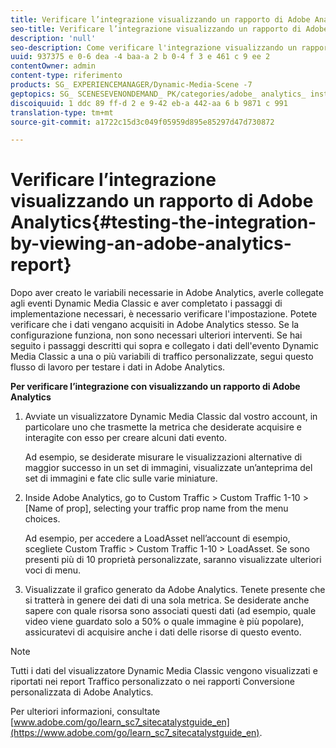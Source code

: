 ```yaml
---
title: Verificare l’integrazione visualizzando un rapporto di Adobe Analytics
seo-title: Verificare l’integrazione visualizzando un rapporto di Adobe Analytics
description: 'null'
seo-description: Come verificare l'integrazione visualizzando un rapporto di Adobe Analytics.
uuid: 937375 e 0-6 dea -4 baa-a 2 b 0-4 f 3 e 461 c 9 ee 2
contentOwner: admin
content-type: riferimento
products: SG_ EXPERIENCEMANAGER/Dynamic-Media-Scene -7
geptopics: SG_ SCENESEVENONDEMAND_ PK/categories/adobe_ analytics_ instrumentation_ kit
discoiquuid: 1 ddc 89 ff-d 2 e 9-42 eb-a 442-aa 6 b 9871 c 991
translation-type: tm+mt
source-git-commit: a1722c15d3c049f05959d895e85297d47d730872

---
```



# Verificare l’integrazione visualizzando un rapporto di Adobe Analytics{#testing-the-integration-by-viewing-an-adobe-analytics-report}

Dopo aver creato le variabili necessarie in Adobe Analytics, averle collegate agli eventi Dynamic Media Classic e aver completato i passaggi di implementazione necessari, è necessario verificare l'impostazione. Potete verificare che i dati vengano acquisiti in Adobe Analytics stesso. Se la configurazione funziona, non sono necessari ulteriori interventi. Se hai seguito i passaggi descritti qui sopra e collegato i dati dell'evento Dynamic Media Classic a una o più variabili di traffico personalizzate, segui questo flusso di lavoro per testare i dati in Adobe Analytics.

**Per verificare l’integrazione con visualizzando un rapporto di Adobe Analytics**

1. Avviate un visualizzatore Dynamic Media Classic dal vostro account, in particolare uno che trasmette la metrica che desiderate acquisire e interagite con esso per creare alcuni dati evento.

   Ad esempio, se desiderate misurare le visualizzazioni alternative di maggior successo in un set di immagini, visualizzate un’anteprima del set di immagini e fate clic sulle varie miniature.

1. Inside Adobe Analytics, go to Custom Traffic &gt; Custom Traffic 1-10 &gt; [Name of prop], selecting your traffic prop name from the menu choices.

   Ad esempio, per accedere a LoadAsset nell’account di esempio, scegliete Custom Traffic &gt; Custom Traffic 1-10 &gt; LoadAsset. Se sono presenti più di 10 proprietà personalizzate, saranno visualizzate ulteriori voci di menu.

1. Visualizzate il grafico generato da Adobe Analytics. Tenete presente che si tratterà in genere dei dati di una sola metrica. Se desiderate anche sapere con quale risorsa sono associati questi dati (ad esempio, quale video viene guardato solo a 50% o quale immagine è più popolare), assicuratevi di acquisire anche i dati delle risorse di questo evento.

>[!NOTE]
>
>Tutti i dati del visualizzatore Dynamic Media Classic vengono visualizzati e riportati nei report Traffico personalizzato o nei rapporti Conversione personalizzata di Adobe Analytics.

Per ulteriori informazioni, consultate [www.adobe.com/go/learn_sc7_sitecatalystguide_en](https://www.adobe.com/go/learn_sc7_sitecatalystguide_en).
